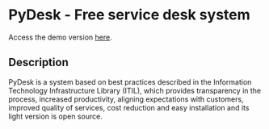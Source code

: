 PyDesk - Free service desk system
======

Access the demo version [here](http://pydesk.herokuapp.com/).

Description
--------------------------------------
PyDesk is a system based on best practices described in the Information Technology Infrastructure Library (ITIL), which provides transparency in the process, increased productivity, aligning expectations with customers, improved quality of services, cost reduction and easy installation and its light version is open source.
